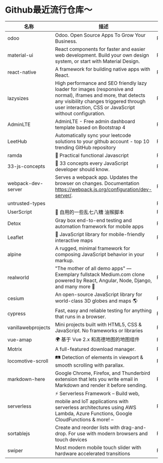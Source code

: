 # Github最近流行仓库～

| 名称  | 描述  | 作者  | star量 | 地址  |
| --- | --- | --- | ----- | --- |
| odoo | Odoo. Open Source Apps To Grow Your Business. | Fodoo | 19,606 | https://github.com/odoo/odoo
material-ui | React components for faster and easier web development. Build your own design system, or start with Material Design. | Fmui-org | 63,029 | https://github.com/mui-org/material-ui
react-native | A framework for building native apps with React. | Ffacebook | 91,812 | https://github.com/facebook/react-native
lazysizes | High performance and SEO friendly lazy loader for images (responsive and normal), iframes and more, that detects any visibility changes triggered through user interaction, CSS or JavaScript without configuration. | FaFarkas | 14,450 | https://github.com/aFarkas/lazysizes
AdminLTE | AdminLTE - Free admin dashboard template based on Bootstrap 4 | FColorlibHQ | 36,801 | https://github.com/ColorlibHQ/AdminLTE
LeetHub | Automatically sync your leetcode solutions to your github account - top 10 trending GitHub repository | FQasimWani | 115 | https://github.com/QasimWani/LeetHub
ramda | 🐏 Practical functional Javascript | Framda | 19,831 | https://github.com/ramda/ramda
33-js-concepts | 📜 33 concepts every JavaScript developer should know. | Fleonardomso | 33,764 | https://github.com/leonardomso/33-js-concepts
webpack-dev-server | Serves a webpack app. Updates the browser on changes. Documentation https://webpack.js.org/configuration/dev-server/. | Fwebpack | 6,584 | https://github.com/webpack/webpack-dev-server
untrusted-types |  | Ffiledescriptor | 239 | https://github.com/filedescriptor/untrusted-types
UserScript | 🔨 自用的一些乱七八糟 油猴脚本 | FXIU2 | 374 | https://github.com/XIU2/UserScript
Detox | Gray box end-to-end testing and automation framework for mobile apps | Fwix | 7,257 | https://github.com/wix/Detox
Leaflet | 🍃 JavaScript library for mobile-friendly interactive maps | FLeaflet | 29,500 | https://github.com/Leaflet/Leaflet
alpine | A rugged, minimal framework for composing JavaScript behavior in your markup. | Falpinejs | 11,922 | https://github.com/alpinejs/alpine
realworld | "The mother of all demo apps" — Exemplary fullstack Medium.com clone powered by React, Angular, Node, Django, and many more 🏅 | Fgothinkster | 49,868 | https://github.com/gothinkster/realworld
cesium | An open-source JavaScript library for world-class 3D globes and maps 🌎 | FCesiumGS | 6,348 | https://github.com/CesiumGS/cesium
cypress | Fast, easy and reliable testing for anything that runs in a browser. | Fcypress-io | 24,676 | https://github.com/cypress-io/cypress
vanillawebprojects | Mini projects built with HTML5, CSS & JavaScript. No frameworks or libraries | Fbradtraversy | 8,055 | https://github.com/bradtraversy/vanillawebprojects
vue-amap | 🌍 基于 Vue 2.x 和高德地图的地图组件 | FElemeFE | 2,813 | https://github.com/ElemeFE/vue-amap
Motrix | A full-featured download manager. | Fagalwood | 23,592 | https://github.com/agalwood/Motrix
locomotive-scroll | 🛤 Detection of elements in viewport & smooth scrolling with parallax. | Flocomotivemtl | 2,180 | https://github.com/locomotivemtl/locomotive-scroll
markdown-here | Google Chrome, Firefox, and Thunderbird extension that lets you write email in Markdown and render it before sending. | Fadam-p | 49,112 | https://github.com/adam-p/markdown-here
serverless | ⚡ Serverless Framework – Build web, mobile and IoT applications with serverless architectures using AWS Lambda, Azure Functions, Google CloudFunctions & more! – | Fserverless | 38,106 | https://github.com/serverless/serverless
sortablejs | Create and reorder lists with drag-and-drop. For use with modern browsers and touch devices | FSortableJS | 21,389 | https://github.com/SortableJS/sortablejs
swiper | Most modern mobile touch slider with hardware accelerated transitions | Fnolimits4web | 25,442 | https://github.com/nolimits4web/swiper |
